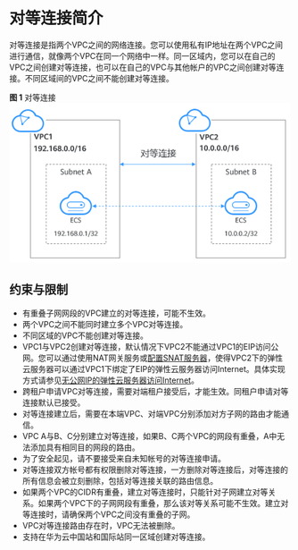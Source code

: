 # 对等连接简介<a name="zh-cn_topic_0046655036"></a>

对等连接是指两个VPC之间的网络连接。您可以使用私有IP地址在两个VPC之间进行通信，就像两个VPC在同一个网络中一样。同一区域内，您可以在自己的VPC之间创建对等连接，也可以在自己的VPC与其他帐户的VPC之间创建对等连接。不同区域间的VPC之间不能创建对等连接。

**图 1**  对等连接<a name="zh-cn_topic_0118498847_fig14828141815216"></a>  
![](figures/对等连接-6.png "对等连接-6")

## 约束与限制<a name="section1615221293118"></a>

-   有重叠子网网段的VPC建立的对等连接，可能不生效。
-   两个VPC之间不能同时建立多个VPC对等连接。
-   不同区域的VPC不能创建对等连接。
-   VPC1与VPC2创建对等连接，默认情况下VPC2不能通过VPC1的EIP访问公网。您可以通过使用NAT网关服务或[配置SNAT服务器](https://support.huaweicloud.com/usermanual-vpc/vpc_route_0004.html)，使得VPC2下的弹性云服务器可以通过VPC1下绑定了EIP的弹性云服务器访问Internet。具体实现方式请参见[无公网IP的弹性云服务器访问Internet](https://support.huaweicloud.com/usermanual-ecs/ecs_03_0705.html)。
-   跨租户申请VPC对等连接，需要对端租户接受后，才能生效。同租户申请对等连接默认已接受。
-   对等连接建立后，需要在本端VPC、对端VPC分别添加对方子网的路由才能通信。
-   VPC A与B、C分别建立对等连接，如果B、C两个VPC的网段有重叠，A中无法添加具有相同目的网段的路由。
-   为了安全起见，请不要接受来自未知帐号的对等连接申请。
-   对等连接双方帐号都有权限删除对等连接，一方删除对等连接后，对等连接的所有信息会被立刻删除，包括对等连接关联的路由信息。
-   如果两个VPC的CIDR有重叠，建立对等连接时，只能针对子网建立对等关系。如果两个VPC下的子网网段有重叠，那么该对等关系可能不生效。建立对等连接时，请确保两个VPC之间没有重叠的子网。
-   VPC对等连接路由存在时，VPC无法被删除。
-   支持在华为云中国站和国际站同一区域创建对等连接。

